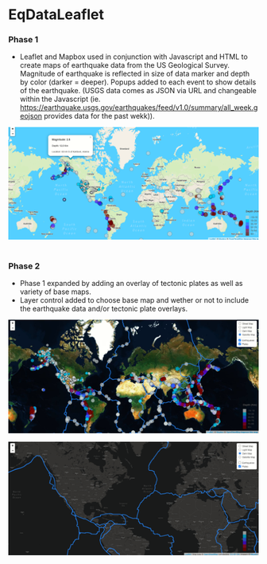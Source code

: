# EqDataLeaflet
### Phase 1
- Leaflet and Mapbox used in conjunction with Javascript and HTML to create maps of earthquake data from the US Geological Survey.  Magnitude of earthquake is reflected in size of data marker and depth by color (darker = deeper).  Popups added to each event to show details of the earthquake. (USGS data comes as JSON via URL and changeable within the Javascript (ie. https://earthquake.usgs.gov/earthquakes/feed/v1.0/summary/all_week.geojson provides data for the past wekk)).

![phase1](https://github.com/dougbhigh/EqDataLeaflet/blob/main/images/phase1.png)
#
### Phase 2
- Phase 1 expanded by adding an overlay of tectonic plates as well as variety of base maps.
- Layer control added to choose base map and wether or not to include the earthquake data and/or tectonic plate overlays.

![phase2a](https://github.com/dougbhigh/EqDataLeaflet/blob/main/images/phase2a.png)

![phase2c](https://github.com/dougbhigh/EqDataLeaflet/blob/main/images/phase2c.png)